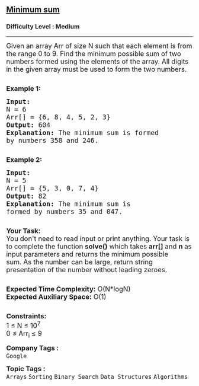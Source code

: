 <h2><a href="https://practice.geeksforgeeks.org/problems/minimum-sum4058/1">Minimum sum</a></h2><h3>Difficulty Level : Medium</h3><hr><div class="problems_problem_content__Xm_eO"><p><span style="font-size:18px">Given an array Arr&nbsp;of size N such that each element is from the range&nbsp;0 to 9. Find the minimum possible sum of two numbers formed using the&nbsp;elements&nbsp;of the array. All digits in the given array must be used to form the two numbers.</span></p>

<p><br>
<span style="font-size:18px"><strong>Example 1:</strong></span></p>

<pre><span style="font-size:18px"><strong>Input:
</strong>N = 6
Arr[] = {6, 8, 4, 5, 2, 3}
<strong>Output:</strong> 604
<strong>Explanation:</strong> The minimum sum is formed 
by numbers 358 and 246.</span></pre>

<p><br>
<span style="font-size:18px"><strong>Example 2:</strong></span></p>

<pre><span style="font-size:18px"><strong>Input:
</strong>N = 5
Arr[] = {5, 3, 0, 7, 4}
<strong>Output:</strong> 82
<strong>Explanation:</strong>&nbsp;The minimum sum is 
formed by numbers 35 and 047.</span></pre>

<p><br>
<span style="font-size:18px"><strong>Your Task:</strong><br>
You don't need to read input or print anything. Your task is to complete the function&nbsp;<strong>solve()</strong>&nbsp;which takes <strong>arr[]</strong>&nbsp;and&nbsp;<strong>n&nbsp;</strong>as input parameters and returns the minimum possible sum.&nbsp;As the number can be large, return string presentation of the number without leading zeroes.</span><br>
&nbsp;</p>

<p><span style="font-size:18px"><strong>Expected Time Complexity:</strong>&nbsp;O(N*logN)<br>
<strong>Expected Auxiliary Space:</strong>&nbsp;O(1)</span></p>

<p><br>
<span style="font-size:18px"><strong>Constraints:</strong><br>
1 ≤ N ≤ 10<sup>7</sup><br>
0 ≤ Arr<sub>i</sub> ≤ 9</span></p>
</div><p><span style=font-size:18px><strong>Company Tags : </strong><br><code>Google</code>&nbsp;<br><p><span style=font-size:18px><strong>Topic Tags : </strong><br><code>Arrays</code>&nbsp;<code>Sorting</code>&nbsp;<code>Binary Search</code>&nbsp;<code>Data Structures</code>&nbsp;<code>Algorithms</code>&nbsp;